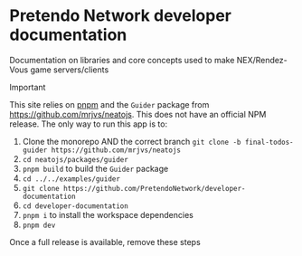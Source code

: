 # Pretendo Network developer documentation
Documentation on libraries and core concepts used to make NEX/Rendez-Vous game servers/clients

> [!IMPORTANT]
> This site relies on [pnpm](https://pnpm.io/installation) and the `Guider` package from https://github.com/mrjvs/neatojs. This does not have an official NPM release. The only way to run this app is to:
> 1. Clone the monorepo AND the correct branch `git clone -b final-todos-guider https://github.com/mrjvs/neatojs`
> 2. `cd neatojs/packages/guider`
> 3. `pnpm build` to build the `Guider` package
> 4. `cd ../../examples/guider`
> 5. `git clone https://github.com/PretendoNetwork/developer-documentation`
> 6. `cd developer-documentation`
> 7. `pnpm i` to install the workspace dependencies
> 8. `pnpm dev`
>
> Once a full release is available, remove these steps